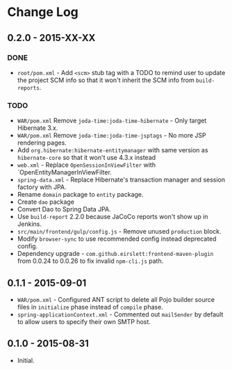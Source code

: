 # Change Log

## 0.2.0 - 2015-XX-XX

### DONE
* `root/pom.xml` - Add `<scm>` stub tag with a TODO to remind user to update the project SCM info so that it won't inherit the SCM info from `build-reports`.

### TODO
* `WAR/pom.xml` Remove `joda-time:joda-time-hibernate` - Only target Hibernate 3.x.
* `WAR/pom.xml` Remove `joda-time:joda-time-jsptags` - No more JSP rendering pages.
* Add `org.hibernate:hibernate-entitymanager` with same version as `hibernate-core` so that it won't use 4.3.x instead
* `web.xml` - Replace `OpenSessionInViewFilter` with `OpenEntityManagerInViewFilter.
* `spring-data.xml` - Replace Hibernate's transaction manager and session factory with JPA.
* Rename `domain` package to `entity` package.
* Create `dao` package
* Convert Dao to Spring Data JPA.
* Use `build-report` 2.2.0 because JaCoCo reports won't show up in Jenkins.
* `src/main/frontend/gulp/config.js` - Remove unused `production` block.
* Modify `browser-sync` to use recommended config instead deprecated config.
* Dependency upgrade - `com.github.eirslett:frontend-maven-plugin` from 0.0.24 to 0.0.26 to fix invalid `npm-cli.js` path.

            
## 0.1.1 - 2015-09-01

* `WAR/pom.xml` - Configured ANT script to delete all Pojo builder source files in `initialize` phase instead of `compile` phase.
* `spring-applicationContext.xml` - Commented out `mailSender` by default to allow users to specify their own SMTP host.

## 0.1.0 - 2015-08-31

* Initial.
